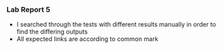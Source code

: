 ### Lab Report 5
* I searched through the tests with different results manually in order to find the differing outputs
* All expected links are according to common mark
